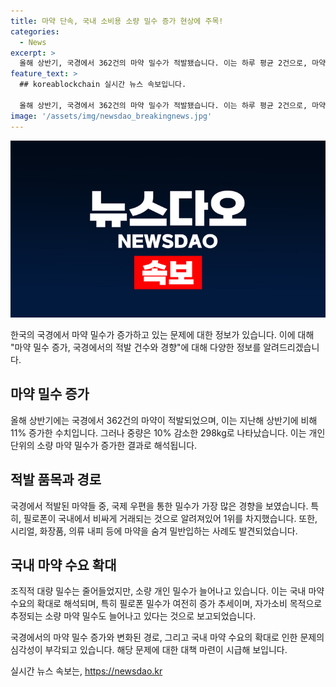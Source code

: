 ```yaml
---
title: 마약 단속, 국내 소비용 소량 밀수 증가 현상에 주목!
categories:
  - News
excerpt: >
  올해 상반기, 국경에서 362건의 마약 밀수가 적발됐습니다. 이는 하루 평균 2건으로, 마약 밀수 사례는 소형화되고 개인 단위로 늘어나는 추세입니다. 국제우편물이 가장 많은 밀수 경로이며, 필로폰이 가장 많이 발견된 품목이었습니다. 밀수는 다양한 물품 안에 숨겨지며, 유통 목적인 대량 밀수는 감소했지만 소량 개인 밀수는 증가하는 추세입니다. 관세청은 해외여행 시 마약류 재료가 들어간 제품에 주의를 당부했습니다. (음 - 강은나래 기자)
feature_text: >
  ## koreablockchain 실시간 뉴스 속보입니다.

  올해 상반기, 국경에서 362건의 마약 밀수가 적발됐습니다. 이는 하루 평균 2건으로, 마약 밀수 사례는 소형화되고 개인 단위로 늘어나는 추세입니다. 국제우편물이 가장 많은 밀수 경로이며, 필로폰이 가장 많이 발견된 품목이었습니다. 밀수는 다양한 물품 안에 숨겨지며, 유통 목적인 대량 밀수는 감소했지만 소량 개인 밀수는 증가하는 추세입니다. 관세청은 해외여행 시 마약류 재료가 들어간 제품에 주의를 당부했습니다. (음 - 강은나래 기자)
image: '/assets/img/newsdao_breakingnews.jpg'
---
```


<p><img src="/assets/img/newsdao_breakingnews.jpg" alt="koreablockchain 속보" /></p>

<p>한국의 국경에서 마약 밀수가 증가하고 있는 문제에 대한 정보가 있습니다. 이에 대해 "마약 밀수 증가, 국경에서의 적발 건수와 경향"에 대해 다양한 정보를 알려드리겠습니다.</p>

<h2 data-ke-size="size26">마약 밀수 증가</h2>

<p data-ke-size="size16">올해 상반기에는 국경에서 362건의 마약이 적발되었으며, 이는 지난해 상반기에 비해 11% 증가한 수치입니다. 그러나 중량은 10% 감소한 298kg로 나타났습니다. 이는 개인 단위의 소량 마약 밀수가 증가한 결과로 해석됩니다.</p>

<h2 data-ke-size="size26">적발 품목과 경로</h2>

<p data-ke-size="size16">국경에서 적발된 마약들 중, 국제 우편을 통한 밀수가 가장 많은 경향을 보였습니다. 특히, 필로폰이 국내에서 비싸게 거래되는 것으로 알려져있어 1위를 차지했습니다. 또한, 시리얼, 화장품, 의류 내피 등에 마약을 숨겨 밀반입하는 사례도 발견되었습니다.</p>

<h2 data-ke-size="size26">국내 마약 수요 확대</h2>

<p data-ke-size="size16">조직적 대량 밀수는 줄어들었지만, 소량 개인 밀수가 늘어나고 있습니다. 이는 국내 마약 수요의 확대로 해석되며, 특히 필로폰 밀수가 여전히 증가 추세이며, 자가소비 목적으로 추정되는 소량 마약 밀수도 늘어나고 있다는 것으로 보고되었습니다.</p>

<p>국경에서의 마약 밀수 증가와 변화된 경로, 그리고 국내 마약 수요의 확대로 인한 문제의 심각성이 부각되고 있습니다. 해당 문제에 대한 대책 마련이 시급해 보입니다.</p>
실시간 뉴스 속보는, <a href="https://newsdao.kr" rel="dofollow">https://newsdao.kr</a>


